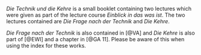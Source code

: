 _Die Technik und die Kehre_ is a small booklet containing two lectures which were given as part of the lecture course _Einblick in das was ist_. The two lectures contained are _Die Frage nach der Technik_ and _Die Kehre_. 

_Die Frage nach der Technik_ is also contained in [@VA] and _Die Kehre_ is also part of [@EWI] and a chapter in [@GA 11]. Please be aware of this when using the index for these works.